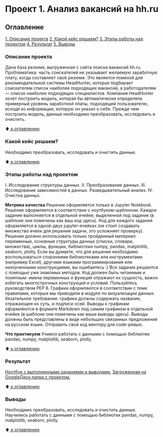 # Проект 1. Анализ вакансий на hh.ru

## Оглавление 

[1. Описание проекта](https://github.com/RimusPRO/project_1/blob/RimusPRO-patch-1/README.md#Описание-проекта)
[2. Какой кейс решаем?](https://github.com/RimusPRO/project_1/blob/RimusPRO-patch-1/README.md#Какой-кейс-решаем?)
[3. Этапы работы над проектом](https://github.com/RimusPRO/project_1/blob/RimusPRO-patch-1/README.md#Этапы-работы-над-проектом)
[4. Результат](https://github.com/RimusPRO/project_1/blob/RimusPRO-patch-1/README.md#Результат)
[5. Выводы](https://github.com/RimusPRO/project_1/blob/RimusPRO-patch-1/README.md#Выводы)


### Описание проекта 
Дана база резюме, выгруженная с сайта поиска вакансий hh.ru.
Проблематика: часть соискателей не указывает желаемую заработную плату, когда составляет своё резюме. Это является помехой для рекомендательной системы HeadHunter, которая подбирает соискателям список наиболее подходящих вакансий, а работодателям — список наиболее подходящих специалистов. Компания HeadHunter хочет построить модель, которая бы автоматически определяла примерный уровень заработной платы, подходящей пользователю, исходя из информации, которую он указал о себе. Прежде чем построить модель, данные необходимо преобразовать, исследовать и очистить. 

:arrow_up:[ к оглавлению](https://github.com/RimusPRO/project_1/blob/RimusPRO-patch-1/README.md#Оглавление)


### Какой кейс решаем?
Необходимо преобразовать, исследовать и очистить данные.
  
:arrow_up:[ к оглавлению](https://github.com/RimusPRO/project_1/blob/RimusPRO-patch-1/README.md#Оглавление)


### Этапы работы над проектом
I. Исследование структуры данных.
II. Преобразование данных.
III. Исследование зависимостей в данных. Разведывательный анализ.
IV. Очистка данных.
  
**Метрика качества**
Решение оформляется только в Jupyter Notebook.
Решение оформляется в соответствии с ноутбуком-шаблоном.
Каждое задание выполняется в отдельной ячейке, выделенной под задание (в шаблоне они помечены как ваш код здесь).
Код для каждого задания оформляется в одной-двух jupyter-ячейках (не стоит создавать множество ячеек для решения задачи, это усложняет проверку).
Решение должно использовать только пройденный материал: переменные, основные структуры данных (списки, словари, множества), циклы, функции, библиотеки numpy, pandas, matplotlib, seaborn, plotly. Если вы думаете, что для решения необходимо воспользоваться сторонними библиотеками или инструментами (например Excel), другими языками программирования или неизученными конструкциями, вы ошибаетесь :) Все задания решаются с помощью уже знакомых методов.
Код должен быть читаемым и понятным: имена переменных и функций отражают их сущность, важно избегать многострочных конструкций и условий.
Пользуйтесь руководством PEP 8.
Графики оформляются в соответствии с теми правилами, которые мы приводили в модуле по визуализации данных.
бязательное требование: графики должны содержать название, отражающее их суть, и подписи осей.
Выводы к графикам оформляются в формате Markdown под самим графиком в отдельной ячейке (в шаблоне они помечены как ваши выводы здесь). Выводы должны быть представлены в виде небольших связанных предложений на русском языке.
Отправить свой код ментору для code-ревью.

**Что практикуем**
Учимся работать с данными с помощью библиотек pandas, numpy, matplotlib, seaborn, plotly.

:arrow_up:[ к оглавлению](https://github.com/RimusPRO/project_1/blob/RimusPRO-patch-1//README.md#Оглавление)


### Результат
[Ноутбук с выполненными заданиями и выводами.](https://github.com/RimusPRO/project_1/blob/main/Project_1_Head_Hunter.ipynb)
[Загруженная на GoggleДиск папка с проектом.](https://drive.google.com/drive/folders/1B6kGkPImTyp0dhWTGArLBH-WqJtSpkVo?usp=sharing)


:arrow_up:[ к оглавлению](https://github.com/RimusPRO/project_1/blob/RimusPRO-patch-1/README.md#Оглавление)


### Выводы
Необходимо преобразовать, исследовать и очистить данные.
Научились работать с данными с помощью библиотек pandas, numpy, matplotlib, seaborn, plotly.

:arrow_up:[ к оглавлению](https://github.com/RimusPRO/project_1/blob/RimusPRO-patch-1//README.md#Оглавление)
